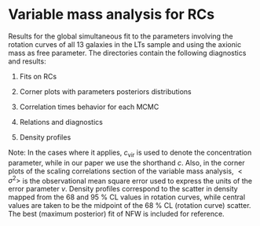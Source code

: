 # Variable mass analysis for RCs

Results for the global simultaneous fit to the parameters involving the rotation curves of all 13 galaxies in the
LTs sample and using the axionic mass as free parameter. The directories contain the following diagnostics and results:

1. Fits on RCs

2. Corner plots with parameters posteriors distributions

3. Correlation times behavior for each MCMC

4. Relations and diagnostics

5. Density profiles

Note: In the cases where it applies, $c_{\text{vir}}$ is used to denote the concentration parameter, while in our paper we use the shorthand $c.$ Also, in the corner plots of the scaling correlations section of the variable mass analysis, $<\sigma^2>$ is the observational mean square error used to express the units of the error parameter $v.$ Density profiles correspond to the scatter in density mapped from the 68 and 95 \% CL values in rotation curves, while central values are taken to be the midpoint of the 68  \%  CL (rotation curve) scatter. The best (maximum posterior) fit of NFW is included for reference.
